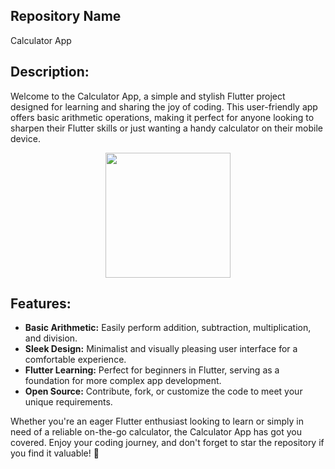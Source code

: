 ## Repository Name
Calculator App

## Description:
Welcome to the Calculator App, a simple and stylish Flutter project designed for learning and sharing the joy of coding. This user-friendly app offers basic arithmetic operations, making it perfect for anyone looking to sharpen their Flutter skills or just wanting a handy calculator on their mobile device.

<p align="center">
  <img src="https://github.com/auriorajaa/CalculatorApp/assets/108510729/e312f5c9-1a61-48c7-9158-54edf3ed425e" width="200">
</p>

## Features:

- **Basic Arithmetic:** Easily perform addition, subtraction, multiplication, and division.
- **Sleek Design:** Minimalist and visually pleasing user interface for a comfortable experience.
- **Flutter Learning:** Perfect for beginners in Flutter, serving as a foundation for more complex app development.
- **Open Source:** Contribute, fork, or customize the code to meet your unique requirements.

Whether you're an eager Flutter enthusiast looking to learn or simply in need of a reliable on-the-go calculator, the Calculator App has got you covered. Enjoy your coding journey, and don't forget to star the repository if you find it valuable! 🚀
